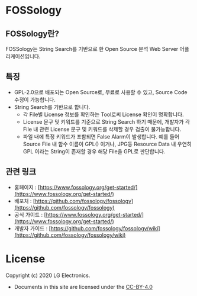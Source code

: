 # FOSSology

## FOSSology란?

FOSSology는 String Search를 기반으로 한 Open Source 분석 Web Server 어플리케이션입니다.

## 특징
- GPL-2.0으로 배포되는 Open Source로, 무료로 사용할 수 있고, Source Code 수정이 가능합니다.
- String Search를 기반으로 합니다.
  - 각 File별 License 정보를 확인하는 Tool로써 License 확인이 명확합니다.
  - License 문구 및 키워드를 기준으로 String Search 하기 때문에, 개발자가 각 File 내 관련 License 문구 및 키워드를 삭제할 경우 검출이 불가능합니다.
  - 파일 내에 특정 키워드가 포함되면 False Alarm이 발생합니다. 예를 들어 Source File 내 함수 이름이 GPL() 이거나, JPG등 Resource Data 내 우연히 GPL 이라는 String이 존재할 경우 해당 File을 GPL로 판단합니다.

## 관련 링크
- 홈페이지 : [https://www.fossology.org/get-started/](https://www.fossology.org/get-started/)
- 배포처 : [https://github.com/fossology/fossology](https://github.com/fossology/fossology)
- 공식 가이드 : [https://www.fossology.org/get-started/](https://www.fossology.org/get-started/)
- 개발자 가이드 : [https://github.com/fossology/fossology/wiki](https://github.com/fossology/fossology/wiki)

# License
Copyright (c) 2020 LG Electronics.
- Documents in this site are licensed under the [CC-BY-4.0](https://creativecommons.org/licenses/by/4.0/legalcode)
